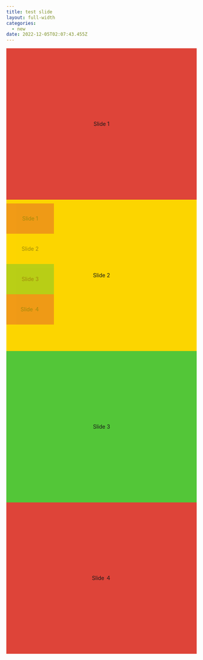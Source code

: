 ```yaml
---
title: test slide
layout: full-width
categories:
  - new
date: 2022-12-05T02:07:43.455Z
---
```

<!DOCTYPE html>

<html>

<head><meta charset="UTF-8"><meta name="viewport" content="width=device-width, initial-scale=1.0"><meta http-equiv="X-UA-Compatible" content="ie=edge"><meta name="viewport" content="width=device-width, initial-scale=1.0"><link href="https://unpkg.com/tailwindcss@^2/dist/tailwind.min.css" rel="stylesheet" /><script src="https://cdn.tailwindcss.com"></script><script src="https://ajax.googleapis.com/ajax/libs/jquery/3.3.1/jquery.min.js"></script><script src="https://unpkg.com/tailwindcss-jit-cdn"></script><link rel="stylesheet" href="https://cdn.jsdelivr.net/npm/swiper@8/swiper-bundle.min.css" /><script src="https://cdn.jsdelivr.net/npm/swiper@8/swiper-bundle.min.js"></script><style>.swiper--wrapper {/\* wrapperのサイズを調整 \*/width: 100%;
height: 300px;}.swiper-slide {/\* スライドのサイズを調整、中身のテキスト配置調整、背景色 \*/color: #ffffff;width: 100%;height: 100%;text-align: center;line-height: 400px;}.swiper-slide:nth-child(3n + 1) {background-color: #de4439;}.swiper-slide:nth-child(3n + 2) {
background-color: #fcd500;}.swiper-slide:nth-child(3n + 3) {background-color: #53c638;}.mySwiper2 {height: 400px;width: 100%;}.mySwiper {height: 100px;box-sizing: border-box;padding: 10px 0;}.mySwiper .swiper-slide {width: 25%;height: 100%;
opacity: 0.4;line-height: 80px;}.mySwiper .swiper-slide-thumb-active {opacity: 1;}
</style></head>

<body>

<div class="swiper mySwiper2">

<!-- Additional required wrapper -->

<div class="swiper-wrapper">

<!-- Slides -->

<div class="swiper-slide">Slide 1</div>

<div class="swiper-slide">Slide 2</div>

<div class="swiper-slide">Slide 3</div>

<div class="swiper-slide">Slide ４</div>

</div>

<!-- 必要に応じてナビボタン -->

<div class="swiper-button-prev"></div>

<div class="swiper-button-next"></div>

</div>

<div class="swiper mySwiper">

<!-- Additional required wrapper -->

<div class="swiper-wrapper">

<!-- Slides -->

<div class="swiper-slide">Slide 1</div>

<div class="swiper-slide">Slide 2</div>

<div class="swiper-slide">Slide 3</div>

<div class="swiper-slide">Slide ４</div>

</div>

</div>

<script>

const swiper = new Swiper(".mySwiper", {

spaceBetween: 10,

slidesPerView: 4

});



const swiper2 = new Swiper(".mySwiper2", {

thumbs: {

swiper: swiper

},

navigation: {

nextEl: ".swiper-button-next",

prevEl: ".swiper-button-prev"

}

});
</script>

</body>

</html>